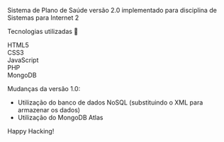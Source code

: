Sistema de Plano de Saúde versão 2.0 implementado para disciplina de Sistemas para Internet 2

Tecnologias utilizadas 🚀

HTML5<br>
CSS3<br>
JavaScript<br>
PHP<br>
MongoDB

Mudanças da versão 1.0:</br>
* Utilização do banco de dados NoSQL (substituindo o XML para armazenar os dados)</br>
* Utilização do MongoDB Atlas </br>

Happy Hacking!
